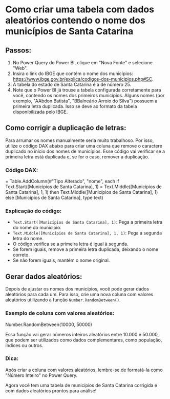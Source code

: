 # Como criar uma tabela com dados aleatórios contendo o nome dos municípios de Santa Catarina

## Passos:

1. No Power Query do Power BI, clique em "Nova Fonte" e selecione "Web".
2. Insira o link do IBGE que contém o nome dos municípios: https://www.ibge.gov.br/explica/codigos-dos-municipios.php#SC.
3. A tabela do estado de Santa Catarina é a de número 25.
4. Note que o Power BI já trouxe a tabela configurada corretamente para você, contendo os nomes dos primeiros municípios. Alguns nomes (por exemplo, "AAbdon Batista", "BBalneário Arroio do Silva") possuem a primeira letra duplicada. Isso se deve ao formato da tabela disponibilizada pelo IBGE.

## Como corrigir a duplicação de letras:

Para arrumar os nomes manualmente seria muito trabalhoso. Por isso, utilize o código DAX abaixo para criar uma coluna que remove o caractere duplicado no início dos nomes de municípios. Esse código vai verificar se a primeira letra está duplicada e, se for o caso, remover a duplicação.

### Código DAX:

= Table.AddColumn(#"Tipo Alterado", "nome", each 
    if Text.Start([Municípios de Santa Catarina], 1) = Text.Middle([Municípios de Santa Catarina], 1, 1) 
    then Text.Middle([Municípios de Santa Catarina], 1) 
    else [Municípios de Santa Catarina], 
    type text)

### Explicação do código:

- `Text.Start([Municípios de Santa Catarina], 1)`: Pega a primeira letra do nome do município.
- `Text.Middle([Municípios de Santa Catarina], 1, 1)`: Pega a segunda letra do nome.
- O código verifica se a primeira letra é igual à segunda.
- Se forem iguais, remove a primeira letra duplicada, deixando o nome correto.
- Se não forem iguais, mantém o nome original.

## Gerar dados aleatórios:

Depois de ajustar os nomes dos municípios, você pode gerar dados aleatórios para cada um. Para isso, crie uma nova coluna com valores aleatórios utilizando a função `Number.RandomBetween()`.

### Exemplo de coluna com valores aleatórios:

Number.RandomBetween(10000, 50000)

Essa função vai gerar números inteiros aleatórios entre 10.000 e 50.000, que podem ser utilizados como dados complementares, como população, índices ou outros.

### Dica:

Após criar a coluna com valores aleatórios, lembre-se de formatá-la como "Número Inteiro" no Power Query.

Agora você tem uma tabela de municípios de Santa Catarina corrigida e com dados aleatórios prontos para análise!
